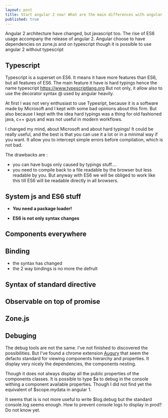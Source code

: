 ```yaml
---
layout: post
title: Start angular 2 now! What are the main differences with angular 1.
published: true
---
```


Angular 2 architecture have changed, but javascript too. The rise of ES6 usage accompany the release of angular 2. 
Angular  choose to have dependencies on zone.js and on typescript though it is possible to use angular 2 without typescript

## Typescript 

Typescript is  a superset on ES6. It means it have more features than ES6, but all features of ES6. The main feature it have is hard typings hence the name typescript https://www.typescriptlang.org
But not only, it allow also to use the decorator syntax @ used by angular heavily. 

At first I was not very enthusiast to use Typesript, because it is a software made by Microsoft and I kept with some bad opinions about this firm. But also because I kept with the idea hard typings was a thing for old fashioned java, c++ guys and was not useful in modern workflows. 

I changed my mind, about Microsoft and about hard typings! It could be really useful, and the best is that you can use it a lot or in a minimal way if you want. It allow you to intercept simple errors before compilation, which is not bad. 

The drawbacks are : 
* you can have bugs only caused by typings stuff....
* you need to compile back to a file readable by the browser but less readable by you. But anyway with ES6 we will be obliged to work like this till ES6 will be readable directly in all browsers.


## System js and ES6 stuff 

* **You need a package loader!**
    
* **ES6 is not only syntax changes**

## Components everywhere 

## Binding 
 * the syntax has changed
 * the 2 way bindings is no more the defrult 

## Syntax of standard directive

## Observable on top of promise

## Zone.js 

## Debuging 

The debug tools are not the same. I've not finished to discovered the possibilities. But I've found a chrome extension [Augury](https://augury.angular.io) that seem the defacto standard for viewing components hierarchy and properties. It display very nicely the dependencies, the components nesting. 

Though it does not always display all the public properties of the components classes. It is possible to type $a to debug in the console withing a component available properties. Though I did not find  yet the equivalent of $scope.mydata in angular 1.

It seems that is is not more useful to write $log.debug but the standard console.log seems enough. How to prevent console logs to display in prod? Do not know yet.

